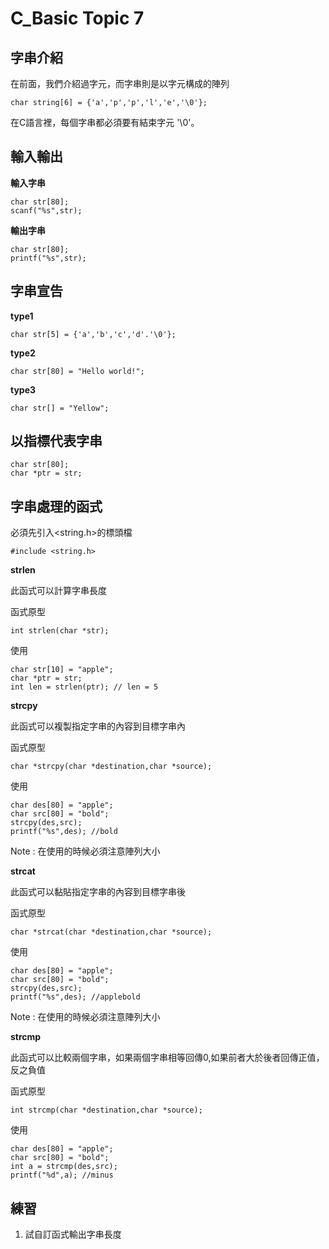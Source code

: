 # C_Basic Topic 7

## 字串介紹

在前面，我們介紹過字元，而字串則是以字元構成的陣列

```
char string[6] = {'a','p','p','l','e','\0'};
```

在C語言裡，每個字串都必須要有結束字元 '\0'。

## 輸入輸出

**輸入字串**

```
char str[80];
scanf("%s",str);
```

**輸出字串**

```
char str[80];
printf("%s",str);
```

## 字串宣告

**type1**

```
char str[5] = {'a','b','c','d'.'\0'};
```

**type2**

```
char str[80] = "Hello world!";
```

**type3**

```
char str[] = "Yellow";
```

## 以指標代表字串

```
char str[80];
char *ptr = str;
```

## 字串處理的函式

必須先引入<string.h>的標頭檔

```
#include <string.h>
```

**strlen**

此函式可以計算字串長度

函式原型

```
int strlen(char *str);
```

使用

```
char str[10] = "apple";
char *ptr = str;
int len = strlen(ptr); // len = 5
```

**strcpy**

此函式可以複製指定字串的內容到目標字串內

函式原型

```
char *strcpy(char *destination,char *source);
```

使用

```
char des[80] = "apple";
char src[80] = "bold";
strcpy(des,src);
printf("%s",des); //bold
```

Note : 在使用的時候必須注意陣列大小

**strcat**

此函式可以黏貼指定字串的內容到目標字串後

函式原型

```
char *strcat(char *destination,char *source);
```

使用

```
char des[80] = "apple";
char src[80] = "bold";
strcpy(des,src);
printf("%s",des); //applebold
```

Note : 在使用的時候必須注意陣列大小

**strcmp**

此函式可以比較兩個字串，如果兩個字串相等回傳0,如果前者大於後者回傳正值，反之負值

函式原型

```
int strcmp(char *destination,char *source);
```

使用

```
char des[80] = "apple";
char src[80] = "bold";
int a = strcmp(des,src);
printf("%d",a); //minus
```

## 練習

1. 試自訂函式輸出字串長度
